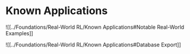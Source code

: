 # Known Applications

![[../Foundations/Real-World RL/Known Applications#Notable Real-World Examples]]

![[../Foundations/Real-World RL/Known Applications#Database Export]]



